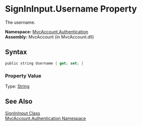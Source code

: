 SignInInput.Username Property
=============================
The username.

**Namespace:** [MvcAccount.Authentication][1]  
**Assembly:** MvcAccount (in MvcAccount.dll)

Syntax
------

```csharp
public string Username { get; set; }
```

### Property Value
Type: [String][2]

See Also
--------
[SignInInput Class][3]  
[MvcAccount.Authentication Namespace][1]  

[1]: ../README.md
[2]: http://msdn2.microsoft.com/en-us/library/s1wwdcbf
[3]: README.md